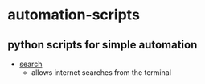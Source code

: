 # automation-scripts
## python scripts for simple automation
- [search](https://github.com/aniketmore311/automation-scripts/blob/master/search.py)
  - allows internet searches from the terminal
